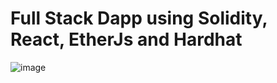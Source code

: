# Full Stack Dapp using Solidity, React, EtherJs and Hardhat

![image](https://github.com/Harshkumar62367/FullStackDapp/assets/72465090/a1af2797-ff38-4bea-9330-c2236a3e9312)


